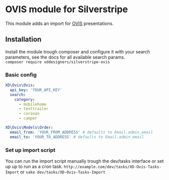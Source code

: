 # OVIS module for Silverstripe
This module adds an import for [OVIS](https://www.ovis.nl/) presentations.
 
## Installation
Install the module trough composer and configure it with your search parameters, see the docs for all available search params.  
`composer require xddesigners/silverstripe-ovis`

### Basic config
```yaml
XD\Ovis\Ovis:
  api_key: 'YOUR_API_KEY'
  search:
    category:
      - mobilehome
      - tenttrailer
      - caravan
      - camper

XD\Ovis\Models\Order:
  email_from: 'YOUR_FROM_ADDRESS' # defaults to Email.admin_email
  email_to: 'YOUR_TO_ADDRESS' # defaults to Email.admin_email
```

### Set up import script
You can run the import script manually trough the dev/tasks interface or set up up to run as a cron task. 
`http://example.com/dev/tasks/XD-Ovis-Tasks-Import` or `sake dev/tasks/XD-Ovis-Tasks-Import`